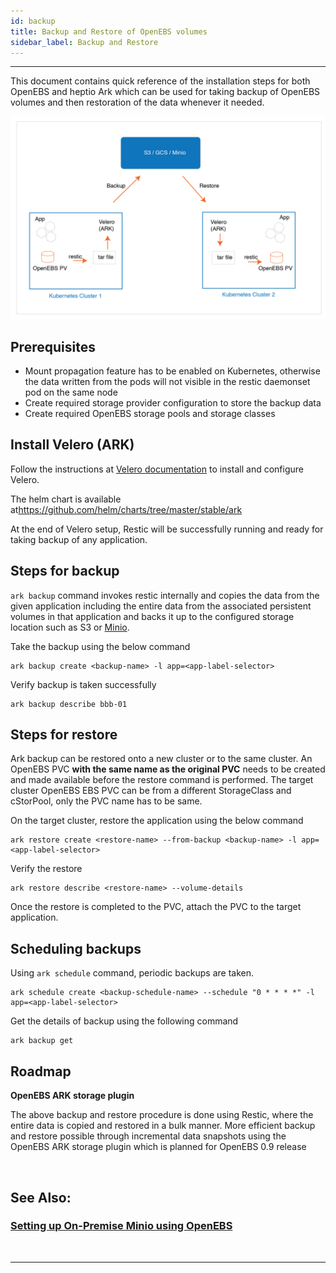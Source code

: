```yaml
---
id: backup
title: Backup and Restore of OpenEBS volumes
sidebar_label: Backup and Restore
---
```

------

This document contains quick reference of the installation steps for both OpenEBS and heptio Ark which can be used for taking backup of OpenEBS volumes and then restoration of the data whenever it needed.



<img src="/docs/assets/ark-openebs.png" alt="drawing" width="800"/>



## Prerequisites



- Mount propagation feature has to be enabled on Kubernetes, otherwise the data written from the pods
  will not visible in the restic daemonset pod on the same node
- Create required storage provider configuration to store the backup data
- Create required OpenEBS storage pools and  storage classes 



## Install Velero (ARK)

Follow the instructions at <a href="https://heptio.github.io/velero/v0.10.0/" target="_blank">Velero documentation</a> to install and configure Velero. 

The helm chart is available at<a href="https://github.com/helm/charts/tree/master/stable/ark" target="_blank">https://github.com/helm/charts/tree/master/stable/ark</a>  

At the end of Velero setup, Restic will be successfully running and ready for taking backup of any application. 

## Steps for backup

`ark backup` command invokes restic internally and copies the data from the given application including the entire data from the associated persistent volumes in that application and backs it up to the configured storage location such as S3 or <a href="/docs/next/minio.html" target="_blank">Minio</a>. 

Take the backup using the below command 

```
ark backup create <backup-name> -l app=<app-label-selector>
```

Verify backup is taken successfully

```
ark backup describe bbb-01
```

## Steps for restore

Ark backup can be restored onto a new cluster or to the same cluster. An OpenEBS PVC **with the same name as the original PVC** needs to be created and made available before the restore command is performed. The target cluster OpenEBS EBS PVC can be from a different StorageClass and cStorPool, only the PVC name has to be same.



On the target cluster, restore the application using the below command

```
ark restore create <restore-name> --from-backup <backup-name> -l app=<app-label-selector>
```

 Verify the restore 

```
ark restore describe <restore-name> --volume-details
```



Once the restore is completed to the PVC, attach the PVC to the target application. 



## Scheduling backups

Using `ark schedule` command, periodic backups are taken. 

```
ark schedule create <backup-schedule-name> --schedule "0 * * * *" -l app=<app-label-selector>
```

Get the details of backup using the following command

```
ark backup get
```



## Roadmap

**OpenEBS ARK storage plugin** 

The above backup and restore procedure is done using Restic, where the entire data is copied and restored in a bulk manner. More efficient backup and restore possible through incremental data snapshots using the OpenEBS ARK storage plugin which is planned for OpenEBS 0.9 release

<br>

## See Also:

### [Setting up On-Premise Minio using OpenEBS](/docs/next/minio.html)

<br>

<hr>

<br>



<!-- Hotjar Tracking Code for https://docs.openebs.io -->

<script>
   (function(h,o,t,j,a,r){
       h.hj=h.hj||function(){(h.hj.q=h.hj.q||[]).push(arguments)};
       h._hjSettings={hjid:785693,hjsv:6};
       a=o.getElementsByTagName('head')[0];
       r=o.createElement('script');r.async=1;
       r.src=t+h._hjSettings.hjid+j+h._hjSettings.hjsv;
       a.appendChild(r);
   })(window,document,'https://static.hotjar.com/c/hotjar-','.js?sv=');
</script>


<!-- Global site tag (gtag.js) - Google Analytics -->
<script async src="https://www.googletagmanager.com/gtag/js?id=UA-92076314-12"></script>
<script>
  window.dataLayer = window.dataLayer || [];
  function gtag(){dataLayer.push(arguments);}
  gtag('js', new Date());

  gtag('config', 'UA-92076314-12');
</script>
